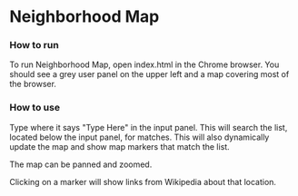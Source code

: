 # Neighborhood Map

### How to run
To run Neighborhood Map, open index.html in the Chrome browser.  You should see a grey user panel on the upper left and a map covering most of the browser.
### How to use
Type where it says "Type Here" in the input panel.  This will search the list, located below the input panel, for matches.  This will also dynamically update the map and show map markers that match the list.

The map can be panned and zoomed.

Clicking on a marker will show links from Wikipedia about that location.